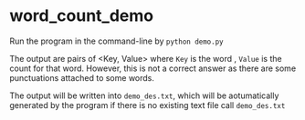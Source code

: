 # word_count_demo

Run the program in the command-line by ```python demo.py```

The output are pairs of <Key, Value> where ```Key``` is the word , ```Value``` is the count for that word.
However, this is not a correct answer as there are some punctuations attached to some words.

The output will be written into ```demo_des.txt```, which will be aotumatically generated by the program if there is no existing text file call ```demo_des.txt```
